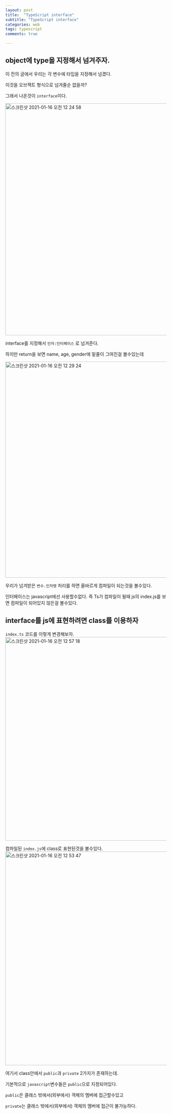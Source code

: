 ```yaml
---
layout: post
title:  "TypeScript interface"
subtitle: "TypeScript interface"
categories: web
tags: typescript
comments: true

---
```


## object에 type을 지정해서 넘겨주자.

이 전의 글에서 우리는 각 변수에 타입을 지정해서 넘겼다.

이것을 오브젝트 형식으로 넘겨줄순 없을까?

그래서 나온것이 `interface`이다.

<img width="723" alt="스크린샷 2021-01-16 오전 12 24 58" src="https://user-images.githubusercontent.com/56789064/104745300-47b74680-5791-11eb-87b0-f4bde3fb4c9a.png">

interface를 지정해서 `인자:인터페이스` 로 넘겨준다.

하지만 return을 보면 name, age, gender에 밑줄이 그여진걸 볼수있는데 

<img width="673" alt="스크린샷 2021-01-16 오전 12 29 24" src="https://user-images.githubusercontent.com/56789064/104745876-e643a780-5791-11eb-9cf7-7ecfcdc9b113.png">

우리가 넘겨받은 `변수.인자명` 처리를 하면 올바르게 컴파일이 되는것을 볼수있다.

인터페이스는 javascript에선 사용할수없다. 즉 Ts가 컴파일이 될때 js의 index.js를 보면 컴파일이 되어있지 않은걸 볼수있다.

## interface를 js에 표현하려면 class를 이용하자

`index.ts` 코드를 이렇게 변경해보자.
<img width="634" alt="스크린샷 2021-01-16 오전 12 57 18" src="https://user-images.githubusercontent.com/56789064/104749123-cb733200-5795-11eb-8af3-fb21fffe610e.png">

컴파일된 `index.js`에 class로 표현된것을 볼수있다.
<img width="666" alt="스크린샷 2021-01-16 오전 12 53 47" src="https://user-images.githubusercontent.com/56789064/104748640-4e47bd00-5795-11eb-982b-b4fbb43863cc.png">

여기서 class안에서 `public`과 `private` 2가지가 존재하는데.

기본적으로 `javascript`변수들은 `public`으로 지정되어있다.

`public`은 클래스 밖에서(외부에서) 객체의 멤버에 접근할수있고

`private`는 클래스 밖에서(외부에서) 객체의 멤버에 접근이 불가능하다.